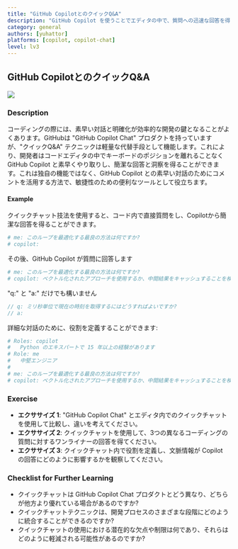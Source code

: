 ```yaml
---
title: "GitHub CopilotとのクイックQ&A"
description: "GitHub Copilot を使うことでエディタの中で、質問への迅速な回答を得ることができます。"
category: general
authors: [yuhattor]
platforms: [copilot, copilot-chat]
level: lv3
---
```


## GitHub CopilotとのクイックQ&A

[<img src="https://img.shields.io/badge/Lv3-Mature_Best_Practice-brightgreen">](https://github.com/orgs/AI-Native-Development/projects/1/)

### Description

コーディングの際には、素早い対話と明確化が効率的な開発の鍵となることがよくあります。GitHubは "GitHub Copilot Chat" プロダクトを持っていますが、"クイックQ&A" テクニックは軽量な代替手段として機能します。これにより、開発者はコードエディタの中でキーボードのポジションを離れることなく GitHub Copilot と素早くやり取りし、簡潔な回答と洞察を得ることができます。これは独自の機能ではなく、GitHub Copilot との素早い対話のためにコメントを活用する方法で、敏捷性のための便利なツールとして役立ちます。

#### Example

クイックチャット技法を使用すると、コード内で直接質問をし、Copilotから簡潔な回答を得ることができます。

```rb
# me: このループを最適化する最良の方法は何ですか? 
# copilot: 
```

その後、GitHub Copilot が質問に回答します

```rb
# me: このループを最適化する最良の方法は何ですか? 
# copilot: ベクトル化されたアプローチを使用するか、中間結果をキャッシュすることを検討してください。
```

"q:" と "a:" だけでも構いません

```javascript
// q: ミリ秒単位で現在の時刻を取得するにはどうすればよいですか? 
// a: 
```

詳細な対話のために、役割を定義することができます: 

```rb
# Roles: copilot
#   Python のエキスパートで 15 年以上の経験があります
# Role: me
#   中堅エンジニア
#
# me: このループを最適化する最良の方法は何ですか? 
# copilot: ベクトル化されたアプローチを使用するか、中間結果をキャッシュすることを検討してください。
```

### Exercise

- **エクササイズ 1**: "GitHub Copilot Chat" とエディタ内でのクイックチャットを使用して比較し、違いを考えてください。
- **エクササイズ 2**: クイックチャットを使用して、3つの異なるコーディングの質問に対するワンライナーの回答を得てください。
- **エクササイズ 3**: クイックチャット内で役割を定義し、文脈情報が Copilot の回答にどのように影響するかを観察してください。

### Checklist for Further Learning

- クイックチャットは GitHub Copilot Chat プロダクトとどう異なり、どちらが他方より優れている場合があるのですか?
- クイックチャットテクニックは、開発プロセスのさまざまな段階にどのように統合することができるのですか?
- クイックチャットの使用における潜在的な欠点や制限は何であり、それらはどのように軽減される可能性があるのですか?

